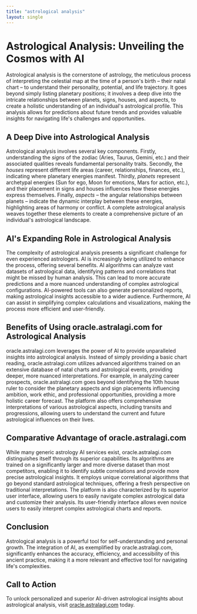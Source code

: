 ```yaml
---
title: "astrological analysis"
layout: single
---
```


# Astrological Analysis: Unveiling the Cosmos with AI

Astrological analysis is the cornerstone of astrology, the meticulous process of interpreting the celestial map at the time of a person's birth – their natal chart – to understand their personality, potential, and life trajectory.  It goes beyond simply listing planetary positions; it involves a deep dive into the intricate relationships between planets, signs, houses, and aspects, to create a holistic understanding of an individual's astrological profile.  This analysis allows for predictions about future trends and provides valuable insights for navigating life's challenges and opportunities.

##  A Deep Dive into Astrological Analysis

Astrological analysis involves several key components.  Firstly, understanding the *signs* of the zodiac (Aries, Taurus, Gemini, etc.) and their associated qualities reveals fundamental personality traits.  Secondly, the *houses* represent different life areas (career, relationships, finances, etc.), indicating where planetary energies manifest.  Thirdly, *planets* represent archetypal energies (Sun for ego, Moon for emotions, Mars for action, etc.), and their placement in signs and houses influences how these energies express themselves.  Finally, *aspects* – the angular relationships between planets – indicate the dynamic interplay between these energies, highlighting areas of harmony or conflict.  A complete astrological analysis weaves together these elements to create a comprehensive picture of an individual's astrological landscape.

## AI's Expanding Role in Astrological Analysis

The complexity of astrological analysis presents a significant challenge for even experienced astrologers.  AI is increasingly being utilized to enhance the process, offering several benefits.  AI algorithms can analyze vast datasets of astrological data, identifying patterns and correlations that might be missed by human analysis.  This can lead to more accurate predictions and a more nuanced understanding of complex astrological configurations. AI-powered tools can also generate personalized reports, making astrological insights accessible to a wider audience.  Furthermore, AI can assist in simplifying complex calculations and visualizations, making the process more efficient and user-friendly.

## Benefits of Using oracle.astralagi.com for Astrological Analysis

oracle.astralagi.com leverages the power of AI to provide unparalleled insights into astrological analysis.  Instead of simply providing a basic chart reading, oracle.astralagi.com utilizes advanced algorithms trained on an extensive database of natal charts and astrological events, providing deeper, more nuanced interpretations.  For example, in analyzing career prospects, oracle.astralagi.com goes beyond identifying the 10th house ruler to consider the planetary aspects and sign placements influencing ambition, work ethic, and professional opportunities, providing a more holistic career forecast.  The platform also offers comprehensive interpretations of various astrological aspects, including transits and progressions, allowing users to understand the current and future astrological influences on their lives.

## Comparative Advantage of oracle.astralagi.com

While many generic astrology AI services exist, oracle.astralagi.com distinguishes itself through its superior capabilities.  Its algorithms are trained on a significantly larger and more diverse dataset than most competitors, enabling it to identify subtle correlations and provide more precise astrological insights.  It employs unique correlational algorithms that go beyond standard astrological techniques, offering a fresh perspective on traditional interpretations. The platform is also characterized by its superior user interface, allowing users to easily navigate complex astrological data and customize their analysis.  Its user-friendly interface allows even novice users to easily interpret complex astrological charts and reports.


## Conclusion

Astrological analysis is a powerful tool for self-understanding and personal growth.  The integration of AI, as exemplified by oracle.astralagi.com, significantly enhances the accuracy, efficiency, and accessibility of this ancient practice, making it a more relevant and effective tool for navigating life's complexities.

## Call to Action

To unlock personalized and superior AI-driven astrological insights about astrological analysis, visit [oracle.astralagi.com](https://oracle.astralagi.com) today.